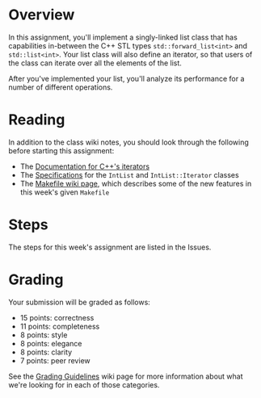 # Overview
In this assignment, you'll implement a singly-linked list class that has capabilities in-between the C++ STL types `std::forward_list<int>` and `std::list<int>`. 
Your list class will also define an iterator, so that users of the class can iterate over all the elements of the list.

After you've implemented your list, you'll analyze its performance  for a number of different operations.

# Reading
In addition to the class wiki notes, you should look through the following before starting this assignment:
* The [Documentation for C++'s iterators](http://www.cplusplus.com/reference/iterator/)
* The [Specifications](Specifications.md) for the `IntList` and `IntList::Iterator` classes
* The [Makefile wiki page](https://github.com/hmc-cs70-fall2016/Admin/wiki/Makefiles), which describes some of the new features in this week's given `Makefile`

# Steps
The steps for this week's assignment are listed in the Issues. 

# Grading
Your submission will be graded as follows: 
* 15 points: correctness
* 11 points: completeness
* 8 points: style 
* 8 points: elegance
* 8 points: clarity 
* 7 points: peer review

See the [Grading Guidelines](https://github.com/hmc-cs70-fall2016/Materials/wiki/Grading-Guidelines) wiki page for more information about what we're looking for in each of those categories. 
